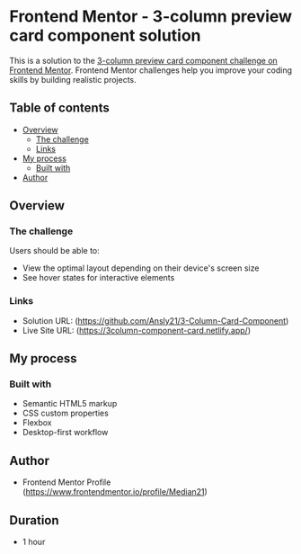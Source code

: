 # Frontend Mentor - 3-column preview card component solution

This is a solution to the [3-column preview card component challenge on Frontend Mentor](https://www.frontendmentor.io/challenges/3column-preview-card-component-pH92eAR2-). Frontend Mentor challenges help you improve your coding skills by building realistic projects. 

## Table of contents

- [Overview](#overview)
  - [The challenge](#the-challenge)
  - [Links](#links)
- [My process](#my-process)
  - [Built with](#built-with)
- [Author](#author)


## Overview

### The challenge

Users should be able to:

- View the optimal layout depending on their device's screen size
- See hover states for interactive elements


### Links

- Solution URL: (https://github.com/Ansly21/3-Column-Card-Component)
- Live Site URL: (https://3column-component-card.netlify.app/)

## My process

### Built with

- Semantic HTML5 markup
- CSS custom properties
- Flexbox
- Desktop-first workflow

## Author
- Frontend Mentor Profile (https://www.frontendmentor.io/profile/Median21)

## Duration

- 1 hour